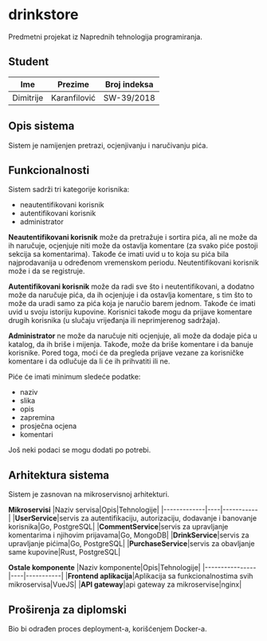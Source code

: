 # drinkstore
Predmetni projekat iz Naprednih tehnologija programiranja.

## Student
|Ime|Prezime|Broj indeksa|
|---|-------|------------|
|Dimitrije|Karanfilović|SW-39/2018|

## Opis sistema
Sistem je namijenjen pretrazi, ocjenjivanju i naručivanju pića. 

## Funkcionalnosti
Sistem sadrži tri kategorije korisnika:
 * neautentifikovani korisnik
 * autentifikovani korisnik
 * administrator


**Neautentifikovani korisnik** može da pretražuje i sortira pića, ali ne može da ih naručuje, ocjenjuje niti može da ostavlja komentare (za svako piće postoji sekcija sa komentarima). Takođe će imati uvid u to koja su pića bila najprodavanija u određenom vremenskom periodu. Neutentifikovani korisnik može i da se registruje.

**Autentifikovani korisnik** može da radi sve što i neutentifikovani, a dodatno može da naručuje pića, da ih ocjenjuje i da ostavlja komentare, s tim što to može da uradi samo za pića koja je naručio barem jednom. Takođe će imati uvid u svoju istoriju kupovine. Korisnici takođe mogu da prijave komentare drugih korisnika (u slučaju vrijeđanja ili neprimjerenog sadržaja).

**Administrator** ne može da naručuje niti ocjenjuje, ali može da dodaje pića u katalog, da ih briše i mijenja. Takođe, može da briše komentare i da banuje korisnike. Pored toga, moći će da pregleda prijave vezane za korisničke komentare i da odlučuje da li će ih prihvatiti ili ne.

Piće će imati minimum sledeće podatke:
 * naziv
 * slika
 * opis
 * zapremina
 * prosječna ocjena
 * komentari

Još neki podaci se mogu dodati po potrebi.

## Arhitektura sistema
Sistem je zasnovan na mikroservisnoj arhitekturi.


**Mikroservisi**
|Naziv servisa|Opis|Tehnologije|
|-------------|----|-----------|
|**UserService**|servis za autentifikaciju, autorizaciju, dodavanje i banovanje korisnika|Go, PostgreSQL|
|**CommentService**|servis za upravljanje komentarima i njihovim prijavama|Go, MongoDB|
|**DrinkService**|servis za upravljanje pićima|Go, PostgreSQL|
|**PurchaseService**|servis za obavljanje same kupovine|Rust, PostgreSQL|

**Ostale komponente**
|Naziv komponente|Opis|Tehnologije|
|----------------|----|-----------|
|**Frontend aplikacija**|Aplikacija sa funkcionalnostima svih mikroservisa|VueJS|
|**API gateway**|api gateway za mikroservise|nginx|



## Proširenja za diplomski

Bio bi odrađen proces deployment-a, korišćenjem Docker-a.


